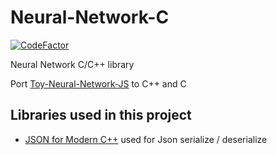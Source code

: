 # Neural-Network-C
[![CodeFactor](https://www.codefactor.io/repository/github/ctrlcvnigerguard/neural-network-c/badge)](https://www.codefactor.io/repository/github/ctrlcvnigerguard/neural-network-c)

Neural Network C/C++ library

Port [Toy-Neural-Network-JS](https://github.com/CodingTrain/Toy-Neural-Network-JS) to C++ and C

## Libraries used in this project

- [JSON for Modern C++](https://github.com/nlohmann/json) used for Json serialize / deserialize
